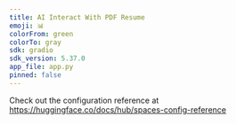 ```yaml
---
title: AI Interact With PDF Resume
emoji: 📊
colorFrom: green
colorTo: gray
sdk: gradio
sdk_version: 5.37.0
app_file: app.py
pinned: false
---
```


Check out the configuration reference at https://huggingface.co/docs/hub/spaces-config-reference
